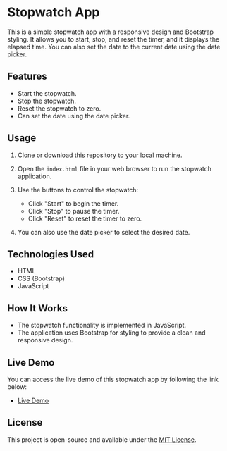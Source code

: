 # Stopwatch App

This is a simple stopwatch app with a responsive design and Bootstrap styling. It allows you to start, stop, and reset the timer, and it displays the elapsed time. You can also set the date to the current date using the date picker.

## Features

- Start the stopwatch.
- Stop the stopwatch.
- Reset the stopwatch to zero.
- Can set the date using the date picker.

## Usage

1. Clone or download this repository to your local machine.

2. Open the `index.html` file in your web browser to run the stopwatch application.

3. Use the buttons to control the stopwatch:
   - Click "Start" to begin the timer.
   - Click "Stop" to pause the timer.
   - Click "Reset" to reset the timer to zero.

4. You can also use the date picker to select the desired date.

## Technologies Used

- HTML
- CSS (Bootstrap)
- JavaScript

## How It Works

- The stopwatch functionality is implemented in JavaScript.
- The application uses Bootstrap for styling to provide a clean and responsive design.

## Live Demo

You can access the live demo of this stopwatch app by following the link below:

- [Live Demo](https://nike1090.github.io/Stopwatch/)

## License

This project is open-source and available under the [MIT License](LICENSE).


